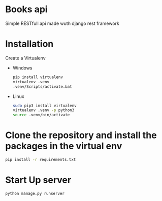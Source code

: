 # Books api
Simple RESTfull api made wuth django rest framework

# Installation
Create a Virtualenv
* Windows
   ```bash
   pip install virtualenv
   virtualenv .venv
   .venv/Scripts/activate.bat
   ```
* Linux
    ```bash
    sudo pip3 install virtualenv
    virtualenv .venv -p python3
    source .venv/bin/activate
    ```
# Clone the repository and install the packages in the virtual env
  ```bash
  pip install -r requirements.txt
  ```
# Start Up server
  ```bash
  python manage.py runserver
  ```
